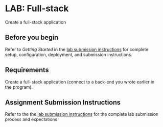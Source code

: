 # LAB: Full-stack

Create a full-stack application

## Before you begin

Refer to *Getting Started*  in the [lab submission instructions](../../../reference/submission-instructions/labs/README.md) for complete setup, configuration, deployment, and submission instructions.

## Requirements

Create a full-stack application (connect to a back-end you wrote earlier in the program).

## Assignment Submission Instructions

Refer to the the [lab submission instructions](../../../reference/submission-instructions/labs/README.md) for the complete lab submission process and expectations
